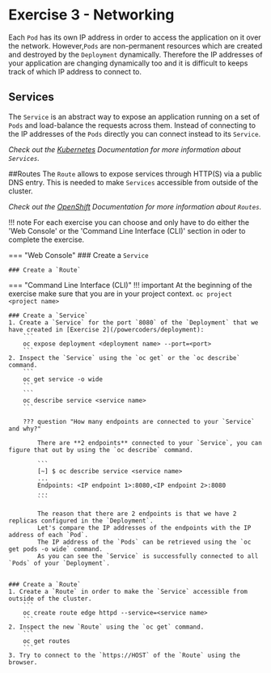 # Exercise 3 - Networking
Each `Pod` has its own IP address in order to access the application on it over the network.
However,`Pods` are non-permanent resources which are created and destroyed by the `Deployment` dynamically.
Therefore the IP addresses of your application are changing dynamically too and it is difficult to keeps track of which IP address to connect to.

## Services
The `Service` is an abstract way to expose an application running on a set of `Pods` and load-balance the requests across them.
Instead of connecting to the IP addresses of the `Pods` directly you can connect instead to its `Service`.

_Check out the [Kubernetes](https://kubernetes.io/docs/concepts/services-networking/service/) Documentation for more information about `Services`._

##Routes
The `Route` allows to expose services through HTTP(S) via a public DNS entry. This is needed to make `Services` accessible from outside of the cluster.
 
_Check out the [OpenShift](https://docs.openshift.com/container-platform/4.5/rest_api/network_apis/route-route-openshift-io-v1.html) Documentation for more information about `Routes`._

!!! note
    For each exercise you can choose and only have to do either the 'Web Console' or the 'Command Line 
    Interface (CLI)' section in oder to complete the exercise.

=== "Web Console"
    ### Create a `Service`

    ### Create a `Route`

=== "Command Line Interface (CLI)"
    !!! important
        At the beginning of the exercise make sure that you are in your project context. 
        ```
        oc project <project name> 
        ```

    ### Create a `Service`
    1. Create a `Service` for the port `8080` of the `Deployment` that we have created in [Exercise 2](/powercoders/deployment):
        ```
        oc expose deployment <deployment name> --port=<port>
        ```
    2. Inspect the `Service` using the `oc get` or the `oc describe` command.
        ```
        oc get service -o wide
        ```
        ```
        oc describe service <service name>
        ```

        ??? question "How many endpoints are connected to your `Service` and why?"

            There are **2 endpoints** connected to your `Service`, you can figure that out by using the `oc describe` command.
            
            ```
            [~] $ oc describe service <service name>
            ...
            Endpoints: <IP endpoint 1>:8080,<IP endpoint 2>:8080
            ...
            ```

            The reason that there are 2 endpoints is that we have 2 replicas configured in the `Deployment`.
            Let's compare the IP addresses of the endpoints with the IP address of each `Pod`. 
            The IP address of the `Pods` can be retrieved using the `oc get pods -o wide` command.
            As you can see the `Service` is successfully connected to all `Pods` of your `Deployment`.
            

    ### Create a `Route`
    1. Create a `Route` in order to make the `Service` accessible from outside of the cluster.
        ```
        oc create route edge httpd --service=<service name>
        ```
    2. Inspect the new `Route` using the `oc get` command.
        ```
        oc get routes
        ```
    3. Try to connect to the `https://HOST` of the `Route` using the browser.
